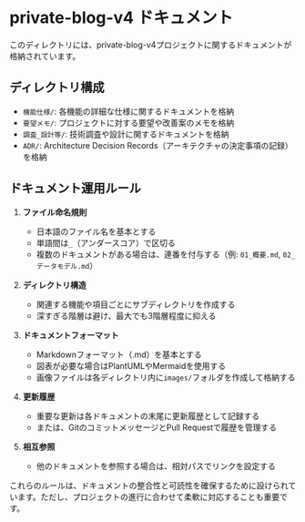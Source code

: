 # private-blog-v4 ドキュメント

このディレクトリには、private-blog-v4プロジェクトに関するドキュメントが格納されています。

## ディレクトリ構成

- `機能仕様/`: 各機能の詳細な仕様に関するドキュメントを格納
- `要望メモ/`: プロジェクトに対する要望や改善案のメモを格納
- `調査_設計等/`: 技術調査や設計に関するドキュメントを格納
- `ADR/`: Architecture Decision Records（アーキテクチャの決定事項の記録）を格納

## ドキュメント運用ルール

1. **ファイル命名規則**
   - 日本語のファイル名を基本とする
   - 単語間は`_`（アンダースコア）で区切る
   - 複数のドキュメントがある場合は、連番を付与する（例: `01_概要.md`, `02_データモデル.md`）

2. **ディレクトリ構造**
   - 関連する機能や項目ごとにサブディレクトリを作成する
   - 深すぎる階層は避け、最大でも3階層程度に抑える

3. **ドキュメントフォーマット**
   - Markdownフォーマット（.md）を基本とする
   - 図表が必要な場合はPlantUMLやMermaidを使用する
   - 画像ファイルは各ディレクトリ内に`images/`フォルダを作成して格納する

4. **更新履歴**
   - 重要な更新は各ドキュメントの末尾に更新履歴として記録する
   - または、GitのコミットメッセージとPull Requestで履歴を管理する

5. **相互参照**
   - 他のドキュメントを参照する場合は、相対パスでリンクを設定する

これらのルールは、ドキュメントの整合性と可読性を確保するために設けられています。ただし、プロジェクトの進行に合わせて柔軟に対応することも重要です。
